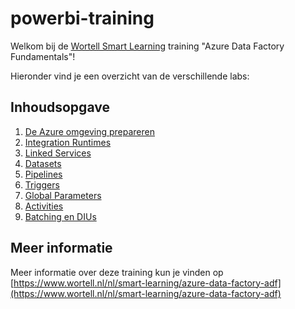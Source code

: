 # powerbi-training

Welkom bij de [Wortell Smart Learning](https://www.wortell.nl/nl/smart-learning) training "Azure Data Factory Fundamentals"!

Hieronder vind je een overzicht van de verschillende labs:

## Inhoudsopgave

1. [De Azure omgeving prepareren](Lab1/LabInstructions1.md)
2. [Integration Runtimes](Lab2/LabInstructions2.md)
3. [Linked Services](Lab3/LabInstructions3.md)
4. [Datasets](Lab4/LabInstructions4.md)
5. [Pipelines](Lab5/LabInstructions5.md)
6. [Triggers](Lab6/LabInstructions6.md)
7. [Global Parameters](Lab7/LabInstructions7.md)
8. [Activities](Lab8/LabInstructions8.md)
9. [Batching en DIUs](Lab9/LabInstructions9.md)

## Meer informatie

Meer informatie over deze training kun je vinden op [https://www.wortell.nl/nl/smart-learning/azure-data-factory-adf](https://www.wortell.nl/nl/smart-learning/azure-data-factory-adf)
